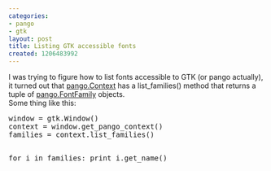 ```yaml
---
categories:
- pango
- gtk
layout: post
title: Listing GTK accessible fonts
created: 1206483992
---
```

<p dir=ltr>
I was trying to figure how to list fonts accessible to GTK (or pango actually), it turned out that <a href="http://www.pygtk.org/pygtk2reference/class-pangocontext.html#method-pangocontext--list-families">pango.Context</a> has a list_families() method that returns a tuple of <a href="http://www.pygtk.org/pygtk2reference/class-pangofontfamily.html">pango.FontFamily</a> objects.
<br>
Some thing like this:
<pre dir=ltr>
window = gtk.Window()
context = window.get_pango_context()
families = context.list_families()

for i in families:
        print i.get_name()
</pre>
</p>
